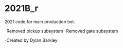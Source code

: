 # 2021B_r

2021 code for main production bot. 

-Removed pickup subsystem
-Removed gate subsystem

-Created by Dylan Barkley
